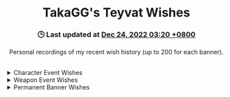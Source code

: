 <h1 align="center">TakaGG's Teyvat Wishes</h1>
<h3 align="center">🕒 Last updated at <u>Dec 24, 2022 03:20 +0800</u></h3>
<p align="center">
  Personal recordings of my recent wish history (up to 200 for each banner).
</p>
<br />
<details>
  <summary>Character Event Wishes</summary>
  <table>
    <tr>
      <td>2022-12-07 11:03:25+00:00</td>
      <td>Magic Guide (3* Weapon)</td>
    </tr>
    <tr>
      <td>2022-12-07 11:03:25+00:00</td>
      <td>Slingshot (3* Weapon)</td>
    </tr>
    <tr>
      <td>2022-12-07 11:03:25+00:00</td>
      <td>Ferrous Shadow (3* Weapon)</td>
    </tr>
    <tr>
      <td>2022-12-07 11:03:25+00:00</td>
      <td>Bloodtainted Greatsword (3* Weapon)</td>
    </tr>
    <tr>
      <td>2022-12-07 11:03:25+00:00</td>
      <td style="color: purple">Favonius Lance (4* Weapon)</td>
    </tr>
    <tr>
      <td>2022-12-07 11:03:25+00:00</td>
      <td style="color: gold">Wanderer (5* Character)</td>
    </tr>
    <tr>
      <td>2022-12-07 11:03:25+00:00</td>
      <td>Black Tassel (3* Weapon)</td>
    </tr>
    <tr>
      <td>2022-12-07 11:03:25+00:00</td>
      <td>Slingshot (3* Weapon)</td>
    </tr>
    <tr>
      <td>2022-12-07 11:03:25+00:00</td>
      <td>Raven Bow (3* Weapon)</td>
    </tr>
    <tr>
      <td>2022-12-07 11:03:25+00:00</td>
      <td>Thrilling Tales of Dragon Slayers (3* Weapon)</td>
    </tr>
    <tr>
      <td>2022-12-07 11:03:18+00:00</td>
      <td style="color: purple">Gorou (4* Character)</td>
    </tr>
    <tr>
      <td>2022-12-07 11:03:18+00:00</td>
      <td>Raven Bow (3* Weapon)</td>
    </tr>
    <tr>
      <td>2022-12-07 11:03:18+00:00</td>
      <td>Ferrous Shadow (3* Weapon)</td>
    </tr>
    <tr>
      <td>2022-12-07 11:03:18+00:00</td>
      <td>Sharpshooter's Oath (3* Weapon)</td>
    </tr>
    <tr>
      <td>2022-12-07 11:03:18+00:00</td>
      <td>Skyrider Sword (3* Weapon)</td>
    </tr>
    <tr>
      <td>2022-12-07 11:03:18+00:00</td>
      <td>Debate Club (3* Weapon)</td>
    </tr>
    <tr>
      <td>2022-12-07 11:03:18+00:00</td>
      <td>Black Tassel (3* Weapon)</td>
    </tr>
    <tr>
      <td>2022-12-07 11:03:18+00:00</td>
      <td>Cool Steel (3* Weapon)</td>
    </tr>
    <tr>
      <td>2022-12-07 11:03:18+00:00</td>
      <td>Harbinger of Dawn (3* Weapon)</td>
    </tr>
    <tr>
      <td>2022-12-07 11:03:18+00:00</td>
      <td>Sharpshooter's Oath (3* Weapon)</td>
    </tr>
    <tr>
      <td>2022-12-07 11:03:09+00:00</td>
      <td style="color: purple">Gorou (4* Character)</td>
    </tr>
    <tr>
      <td>2022-12-07 11:03:09+00:00</td>
      <td>Magic Guide (3* Weapon)</td>
    </tr>
    <tr>
      <td>2022-12-07 11:03:09+00:00</td>
      <td>Bloodtainted Greatsword (3* Weapon)</td>
    </tr>
    <tr>
      <td>2022-12-07 11:03:09+00:00</td>
      <td>Skyrider Sword (3* Weapon)</td>
    </tr>
    <tr>
      <td>2022-12-07 11:03:09+00:00</td>
      <td>Slingshot (3* Weapon)</td>
    </tr>
    <tr>
      <td>2022-12-07 11:03:09+00:00</td>
      <td>Debate Club (3* Weapon)</td>
    </tr>
    <tr>
      <td>2022-12-07 11:03:09+00:00</td>
      <td>Sharpshooter's Oath (3* Weapon)</td>
    </tr>
    <tr>
      <td>2022-12-07 11:03:09+00:00</td>
      <td>Thrilling Tales of Dragon Slayers (3* Weapon)</td>
    </tr>
    <tr>
      <td>2022-12-07 11:03:09+00:00</td>
      <td>Magic Guide (3* Weapon)</td>
    </tr>
    <tr>
      <td>2022-12-07 11:03:09+00:00</td>
      <td style="color: purple">Yanfei (4* Character)</td>
    </tr>
    <tr>
      <td>2022-12-07 11:02:53+00:00</td>
      <td>Black Tassel (3* Weapon)</td>
    </tr>
    <tr>
      <td>2022-12-07 11:02:53+00:00</td>
      <td>Slingshot (3* Weapon)</td>
    </tr>
    <tr>
      <td>2022-12-07 11:02:53+00:00</td>
      <td>Bloodtainted Greatsword (3* Weapon)</td>
    </tr>
    <tr>
      <td>2022-12-07 11:02:53+00:00</td>
      <td>Magic Guide (3* Weapon)</td>
    </tr>
    <tr>
      <td>2022-12-07 11:02:53+00:00</td>
      <td>Bloodtainted Greatsword (3* Weapon)</td>
    </tr>
    <tr>
      <td>2022-12-07 11:02:53+00:00</td>
      <td style="color: purple">Faruzan (4* Character)</td>
    </tr>
    <tr>
      <td>2022-12-07 11:02:53+00:00</td>
      <td>Bloodtainted Greatsword (3* Weapon)</td>
    </tr>
    <tr>
      <td>2022-12-07 11:02:53+00:00</td>
      <td>Raven Bow (3* Weapon)</td>
    </tr>
    <tr>
      <td>2022-12-07 11:02:53+00:00</td>
      <td>Raven Bow (3* Weapon)</td>
    </tr>
    <tr>
      <td>2022-12-07 11:02:53+00:00</td>
      <td>Bloodtainted Greatsword (3* Weapon)</td>
    </tr>
    <tr>
      <td>2022-12-07 11:02:46+00:00</td>
      <td>Raven Bow (3* Weapon)</td>
    </tr>
    <tr>
      <td>2022-12-07 11:02:46+00:00</td>
      <td>Black Tassel (3* Weapon)</td>
    </tr>
    <tr>
      <td>2022-12-07 11:02:46+00:00</td>
      <td>Harbinger of Dawn (3* Weapon)</td>
    </tr>
    <tr>
      <td>2022-12-07 11:02:46+00:00</td>
      <td>Thrilling Tales of Dragon Slayers (3* Weapon)</td>
    </tr>
    <tr>
      <td>2022-12-07 11:02:46+00:00</td>
      <td style="color: purple">Sacrificial Sword (4* Weapon)</td>
    </tr>
    <tr>
      <td>2022-12-07 11:02:46+00:00</td>
      <td>Cool Steel (3* Weapon)</td>
    </tr>
    <tr>
      <td>2022-12-07 11:02:46+00:00</td>
      <td>Emerald Orb (3* Weapon)</td>
    </tr>
    <tr>
      <td>2022-12-07 11:02:46+00:00</td>
      <td>Raven Bow (3* Weapon)</td>
    </tr>
    <tr>
      <td>2022-12-07 11:02:46+00:00</td>
      <td>Thrilling Tales of Dragon Slayers (3* Weapon)</td>
    </tr>
    <tr>
      <td>2022-12-07 11:02:46+00:00</td>
      <td>Slingshot (3* Weapon)</td>
    </tr>
    <tr>
      <td>2022-12-07 11:01:40+00:00</td>
      <td>Raven Bow (3* Weapon)</td>
    </tr>
    <tr>
      <td>2022-12-07 11:01:40+00:00</td>
      <td>Debate Club (3* Weapon)</td>
    </tr>
    <tr>
      <td>2022-12-07 11:01:40+00:00</td>
      <td>Bloodtainted Greatsword (3* Weapon)</td>
    </tr>
    <tr>
      <td>2022-12-07 11:01:40+00:00</td>
      <td style="color: gold">Keqing (5* Character)</td>
    </tr>
    <tr>
      <td>2022-12-07 11:01:40+00:00</td>
      <td style="color: purple">Yanfei (4* Character)</td>
    </tr>
    <tr>
      <td>2022-12-07 11:01:40+00:00</td>
      <td>Raven Bow (3* Weapon)</td>
    </tr>
    <tr>
      <td>2022-12-07 11:01:40+00:00</td>
      <td>Debate Club (3* Weapon)</td>
    </tr>
    <tr>
      <td>2022-12-07 11:01:40+00:00</td>
      <td>Slingshot (3* Weapon)</td>
    </tr>
    <tr>
      <td>2022-12-07 11:01:40+00:00</td>
      <td>Skyrider Sword (3* Weapon)</td>
    </tr>
    <tr>
      <td>2022-12-07 11:01:40+00:00</td>
      <td>Thrilling Tales of Dragon Slayers (3* Weapon)</td>
    </tr>
    <tr>
      <td>2022-12-07 11:01:20+00:00</td>
      <td>Emerald Orb (3* Weapon)</td>
    </tr>
    <tr>
      <td>2022-12-07 11:01:20+00:00</td>
      <td>Thrilling Tales of Dragon Slayers (3* Weapon)</td>
    </tr>
    <tr>
      <td>2022-12-07 11:01:20+00:00</td>
      <td>Raven Bow (3* Weapon)</td>
    </tr>
    <tr>
      <td>2022-12-07 11:01:20+00:00</td>
      <td style="color: purple">Favonius Warbow (4* Weapon)</td>
    </tr>
    <tr>
      <td>2022-12-07 11:01:20+00:00</td>
      <td>Skyrider Sword (3* Weapon)</td>
    </tr>
    <tr>
      <td>2022-12-07 11:01:20+00:00</td>
      <td>Bloodtainted Greatsword (3* Weapon)</td>
    </tr>
    <tr>
      <td>2022-12-07 11:01:20+00:00</td>
      <td>Harbinger of Dawn (3* Weapon)</td>
    </tr>
    <tr>
      <td>2022-12-07 11:01:20+00:00</td>
      <td>Debate Club (3* Weapon)</td>
    </tr>
    <tr>
      <td>2022-12-07 11:01:20+00:00</td>
      <td>Bloodtainted Greatsword (3* Weapon)</td>
    </tr>
    <tr>
      <td>2022-12-07 11:01:20+00:00</td>
      <td>Bloodtainted Greatsword (3* Weapon)</td>
    </tr>
    <tr>
      <td>2022-11-19 21:32:46+00:00</td>
      <td>Debate Club (3* Weapon)</td>
    </tr>
    <tr>
      <td>2022-11-19 21:32:46+00:00</td>
      <td>Debate Club (3* Weapon)</td>
    </tr>
    <tr>
      <td>2022-11-19 21:32:46+00:00</td>
      <td>Skyrider Sword (3* Weapon)</td>
    </tr>
    <tr>
      <td>2022-11-19 21:32:46+00:00</td>
      <td style="color: purple">Thoma (4* Character)</td>
    </tr>
    <tr>
      <td>2022-11-19 21:32:46+00:00</td>
      <td>Sharpshooter's Oath (3* Weapon)</td>
    </tr>
    <tr>
      <td>2022-11-19 21:32:46+00:00</td>
      <td>Harbinger of Dawn (3* Weapon)</td>
    </tr>
    <tr>
      <td>2022-11-19 21:32:46+00:00</td>
      <td style="color: purple">Layla (4* Character)</td>
    </tr>
    <tr>
      <td>2022-11-19 21:32:46+00:00</td>
      <td>Black Tassel (3* Weapon)</td>
    </tr>
    <tr>
      <td>2022-11-19 21:32:46+00:00</td>
      <td>Magic Guide (3* Weapon)</td>
    </tr>
    <tr>
      <td>2022-11-19 21:32:46+00:00</td>
      <td>Cool Steel (3* Weapon)</td>
    </tr>
    <tr>
      <td>2022-11-19 21:20:43+00:00</td>
      <td>Harbinger of Dawn (3* Weapon)</td>
    </tr>
    <tr>
      <td>2022-11-19 21:20:43+00:00</td>
      <td>Ferrous Shadow (3* Weapon)</td>
    </tr>
    <tr>
      <td>2022-11-19 21:20:43+00:00</td>
      <td>Sharpshooter's Oath (3* Weapon)</td>
    </tr>
    <tr>
      <td>2022-11-19 21:20:43+00:00</td>
      <td>Magic Guide (3* Weapon)</td>
    </tr>
    <tr>
      <td>2022-11-19 21:20:43+00:00</td>
      <td>Slingshot (3* Weapon)</td>
    </tr>
    <tr>
      <td>2022-11-19 21:20:43+00:00</td>
      <td>Black Tassel (3* Weapon)</td>
    </tr>
    <tr>
      <td>2022-11-19 21:20:43+00:00</td>
      <td style="color: purple">Thoma (4* Character)</td>
    </tr>
    <tr>
      <td>2022-11-19 21:20:43+00:00</td>
      <td>Raven Bow (3* Weapon)</td>
    </tr>
    <tr>
      <td>2022-11-19 21:20:43+00:00</td>
      <td>Emerald Orb (3* Weapon)</td>
    </tr>
    <tr>
      <td>2022-11-19 21:20:43+00:00</td>
      <td>Sharpshooter's Oath (3* Weapon)</td>
    </tr>
    <tr>
      <td>2022-11-19 21:18:05+00:00</td>
      <td>Thrilling Tales of Dragon Slayers (3* Weapon)</td>
    </tr>
    <tr>
      <td>2022-11-19 21:18:05+00:00</td>
      <td>Cool Steel (3* Weapon)</td>
    </tr>
    <tr>
      <td>2022-11-19 21:18:05+00:00</td>
      <td style="color: purple">Layla (4* Character)</td>
    </tr>
    <tr>
      <td>2022-11-19 21:18:05+00:00</td>
      <td>Slingshot (3* Weapon)</td>
    </tr>
    <tr>
      <td>2022-11-19 21:18:05+00:00</td>
      <td>Ferrous Shadow (3* Weapon)</td>
    </tr>
    <tr>
      <td>2022-11-19 21:18:05+00:00</td>
      <td>Sharpshooter's Oath (3* Weapon)</td>
    </tr>
    <tr>
      <td>2022-11-19 21:18:05+00:00</td>
      <td>Thrilling Tales of Dragon Slayers (3* Weapon)</td>
    </tr>
    <tr>
      <td>2022-11-19 21:18:05+00:00</td>
      <td>Emerald Orb (3* Weapon)</td>
    </tr>
    <tr>
      <td>2022-11-19 21:18:05+00:00</td>
      <td>Bloodtainted Greatsword (3* Weapon)</td>
    </tr>
    <tr>
      <td>2022-11-19 21:18:05+00:00</td>
      <td>Debate Club (3* Weapon)</td>
    </tr>
    <tr>
      <td>2022-11-19 21:17:02+00:00</td>
      <td>Raven Bow (3* Weapon)</td>
    </tr>
    <tr>
      <td>2022-11-19 21:17:02+00:00</td>
      <td>Bloodtainted Greatsword (3* Weapon)</td>
    </tr>
    <tr>
      <td>2022-11-19 21:17:02+00:00</td>
      <td style="color: purple">Eye of Perception (4* Weapon)</td>
    </tr>
    <tr>
      <td>2022-11-19 21:17:02+00:00</td>
      <td>Debate Club (3* Weapon)</td>
    </tr>
    <tr>
      <td>2022-11-19 21:17:02+00:00</td>
      <td style="color: purple">Layla (4* Character)</td>
    </tr>
    <tr>
      <td>2022-11-19 21:17:02+00:00</td>
      <td>Cool Steel (3* Weapon)</td>
    </tr>
    <tr>
      <td>2022-11-19 21:17:02+00:00</td>
      <td>Sharpshooter's Oath (3* Weapon)</td>
    </tr>
    <tr>
      <td>2022-11-19 21:17:02+00:00</td>
      <td>Magic Guide (3* Weapon)</td>
    </tr>
    <tr>
      <td>2022-11-19 21:17:02+00:00</td>
      <td style="color: purple">Layla (4* Character)</td>
    </tr>
    <tr>
      <td>2022-11-19 21:17:02+00:00</td>
      <td>Ferrous Shadow (3* Weapon)</td>
    </tr>
    <tr>
      <td>2022-11-19 20:25:12+00:00</td>
      <td>Bloodtainted Greatsword (3* Weapon)</td>
    </tr>
    <tr>
      <td>2022-11-19 20:25:12+00:00</td>
      <td>Ferrous Shadow (3* Weapon)</td>
    </tr>
    <tr>
      <td>2022-11-19 20:25:12+00:00</td>
      <td>Sharpshooter's Oath (3* Weapon)</td>
    </tr>
    <tr>
      <td>2022-11-19 20:25:12+00:00</td>
      <td>Magic Guide (3* Weapon)</td>
    </tr>
    <tr>
      <td>2022-11-19 20:25:12+00:00</td>
      <td>Raven Bow (3* Weapon)</td>
    </tr>
    <tr>
      <td>2022-11-19 20:25:12+00:00</td>
      <td>Cool Steel (3* Weapon)</td>
    </tr>
    <tr>
      <td>2022-11-19 20:25:12+00:00</td>
      <td>Ferrous Shadow (3* Weapon)</td>
    </tr>
    <tr>
      <td>2022-11-19 20:25:12+00:00</td>
      <td>Bloodtainted Greatsword (3* Weapon)</td>
    </tr>
    <tr>
      <td>2022-11-19 20:25:12+00:00</td>
      <td style="color: purple">Layla (4* Character)</td>
    </tr>
    <tr>
      <td>2022-11-19 20:25:12+00:00</td>
      <td>Thrilling Tales of Dragon Slayers (3* Weapon)</td>
    </tr>
    <tr>
      <td>2022-11-02 23:06:31+00:00</td>
      <td>Magic Guide (3* Weapon)</td>
    </tr>
    <tr>
      <td>2022-11-02 23:06:31+00:00</td>
      <td>Black Tassel (3* Weapon)</td>
    </tr>
    <tr>
      <td>2022-11-02 23:06:31+00:00</td>
      <td style="color: purple">Xiangling (4* Character)</td>
    </tr>
    <tr>
      <td>2022-11-02 23:06:31+00:00</td>
      <td>Debate Club (3* Weapon)</td>
    </tr>
    <tr>
      <td>2022-11-02 23:06:31+00:00</td>
      <td>Skyrider Sword (3* Weapon)</td>
    </tr>
    <tr>
      <td>2022-11-02 23:06:31+00:00</td>
      <td>Harbinger of Dawn (3* Weapon)</td>
    </tr>
    <tr>
      <td>2022-11-02 23:06:31+00:00</td>
      <td>Cool Steel (3* Weapon)</td>
    </tr>
    <tr>
      <td>2022-11-02 23:06:31+00:00</td>
      <td>Emerald Orb (3* Weapon)</td>
    </tr>
    <tr>
      <td>2022-11-02 23:06:31+00:00</td>
      <td>Sharpshooter's Oath (3* Weapon)</td>
    </tr>
    <tr>
      <td>2022-11-02 23:06:31+00:00</td>
      <td>Thrilling Tales of Dragon Slayers (3* Weapon)</td>
    </tr>
    <tr>
      <td>2022-11-02 20:28:07+00:00</td>
      <td>Thrilling Tales of Dragon Slayers (3* Weapon)</td>
    </tr>
    <tr>
      <td>2022-11-02 20:28:07+00:00</td>
      <td style="color: gold">Nahida (5* Character)</td>
    </tr>
    <tr>
      <td>2022-11-02 20:28:07+00:00</td>
      <td style="color: purple">Noelle (4* Character)</td>
    </tr>
    <tr>
      <td>2022-11-02 20:28:07+00:00</td>
      <td>Debate Club (3* Weapon)</td>
    </tr>
    <tr>
      <td>2022-11-02 20:28:07+00:00</td>
      <td style="color: purple">Eye of Perception (4* Weapon)</td>
    </tr>
    <tr>
      <td>2022-11-02 20:28:07+00:00</td>
      <td>Slingshot (3* Weapon)</td>
    </tr>
    <tr>
      <td>2022-11-02 20:28:07+00:00</td>
      <td>Raven Bow (3* Weapon)</td>
    </tr>
    <tr>
      <td>2022-11-02 20:28:07+00:00</td>
      <td>Slingshot (3* Weapon)</td>
    </tr>
    <tr>
      <td>2022-11-02 20:28:07+00:00</td>
      <td>Emerald Orb (3* Weapon)</td>
    </tr>
    <tr>
      <td>2022-11-02 20:28:07+00:00</td>
      <td>Harbinger of Dawn (3* Weapon)</td>
    </tr>
    <tr>
      <td>2022-11-02 20:27:53+00:00</td>
      <td>Ferrous Shadow (3* Weapon)</td>
    </tr>
    <tr>
      <td>2022-11-02 20:27:53+00:00</td>
      <td>Emerald Orb (3* Weapon)</td>
    </tr>
    <tr>
      <td>2022-11-02 20:27:53+00:00</td>
      <td>Harbinger of Dawn (3* Weapon)</td>
    </tr>
    <tr>
      <td>2022-11-02 20:27:53+00:00</td>
      <td style="color: purple">Razor (4* Character)</td>
    </tr>
    <tr>
      <td>2022-11-02 20:27:53+00:00</td>
      <td>Magic Guide (3* Weapon)</td>
    </tr>
    <tr>
      <td>2022-11-02 20:27:53+00:00</td>
      <td>Black Tassel (3* Weapon)</td>
    </tr>
    <tr>
      <td>2022-11-02 20:27:53+00:00</td>
      <td>Black Tassel (3* Weapon)</td>
    </tr>
    <tr>
      <td>2022-11-02 20:27:53+00:00</td>
      <td>Emerald Orb (3* Weapon)</td>
    </tr>
    <tr>
      <td>2022-11-02 20:27:53+00:00</td>
      <td>Magic Guide (3* Weapon)</td>
    </tr>
    <tr>
      <td>2022-11-02 20:27:53+00:00</td>
      <td>Slingshot (3* Weapon)</td>
    </tr>
    <tr>
      <td>2022-11-02 20:27:40+00:00</td>
      <td>Bloodtainted Greatsword (3* Weapon)</td>
    </tr>
    <tr>
      <td>2022-11-02 20:27:40+00:00</td>
      <td>Black Tassel (3* Weapon)</td>
    </tr>
    <tr>
      <td>2022-11-02 20:27:40+00:00</td>
      <td style="color: purple">Bennett (4* Character)</td>
    </tr>
    <tr>
      <td>2022-11-02 20:27:40+00:00</td>
      <td>Slingshot (3* Weapon)</td>
    </tr>
    <tr>
      <td>2022-11-02 20:27:40+00:00</td>
      <td>Debate Club (3* Weapon)</td>
    </tr>
    <tr>
      <td>2022-11-02 20:27:40+00:00</td>
      <td>Thrilling Tales of Dragon Slayers (3* Weapon)</td>
    </tr>
    <tr>
      <td>2022-11-02 20:27:40+00:00</td>
      <td>Debate Club (3* Weapon)</td>
    </tr>
    <tr>
      <td>2022-11-02 20:27:40+00:00</td>
      <td>Harbinger of Dawn (3* Weapon)</td>
    </tr>
    <tr>
      <td>2022-11-02 20:27:40+00:00</td>
      <td>Cool Steel (3* Weapon)</td>
    </tr>
    <tr>
      <td>2022-11-02 20:27:40+00:00</td>
      <td>Skyrider Sword (3* Weapon)</td>
    </tr>
    <tr>
      <td>2022-11-02 20:27:16+00:00</td>
      <td>Raven Bow (3* Weapon)</td>
    </tr>
    <tr>
      <td>2022-11-02 20:27:16+00:00</td>
      <td style="color: purple">The Stringless (4* Weapon)</td>
    </tr>
    <tr>
      <td>2022-11-02 20:27:16+00:00</td>
      <td style="color: purple">Bennett (4* Character)</td>
    </tr>
    <tr>
      <td>2022-11-02 20:27:16+00:00</td>
      <td>Emerald Orb (3* Weapon)</td>
    </tr>
    <tr>
      <td>2022-11-02 20:27:16+00:00</td>
      <td>Harbinger of Dawn (3* Weapon)</td>
    </tr>
    <tr>
      <td>2022-11-02 20:27:16+00:00</td>
      <td>Skyrider Sword (3* Weapon)</td>
    </tr>
    <tr>
      <td>2022-11-02 20:27:16+00:00</td>
      <td>Debate Club (3* Weapon)</td>
    </tr>
    <tr>
      <td>2022-11-02 20:27:16+00:00</td>
      <td>Slingshot (3* Weapon)</td>
    </tr>
    <tr>
      <td>2022-11-02 20:27:16+00:00</td>
      <td style="color: purple">Razor (4* Character)</td>
    </tr>
    <tr>
      <td>2022-11-02 20:27:16+00:00</td>
      <td>Cool Steel (3* Weapon)</td>
    </tr>
    <tr>
      <td>2022-11-02 20:26:37+00:00</td>
      <td>Slingshot (3* Weapon)</td>
    </tr>
    <tr>
      <td>2022-11-02 20:26:37+00:00</td>
      <td>Thrilling Tales of Dragon Slayers (3* Weapon)</td>
    </tr>
    <tr>
      <td>2022-11-02 20:26:37+00:00</td>
      <td>Harbinger of Dawn (3* Weapon)</td>
    </tr>
    <tr>
      <td>2022-11-02 20:26:37+00:00</td>
      <td>Harbinger of Dawn (3* Weapon)</td>
    </tr>
    <tr>
      <td>2022-11-02 20:26:37+00:00</td>
      <td>Sharpshooter's Oath (3* Weapon)</td>
    </tr>
    <tr>
      <td>2022-11-02 20:26:37+00:00</td>
      <td>Ferrous Shadow (3* Weapon)</td>
    </tr>
    <tr>
      <td>2022-11-02 20:26:37+00:00</td>
      <td>Magic Guide (3* Weapon)</td>
    </tr>
    <tr>
      <td>2022-11-02 20:26:37+00:00</td>
      <td style="color: purple">Bennett (4* Character)</td>
    </tr>
    <tr>
      <td>2022-11-02 20:26:37+00:00</td>
      <td>Bloodtainted Greatsword (3* Weapon)</td>
    </tr>
    <tr>
      <td>2022-11-02 20:26:37+00:00</td>
      <td>Sharpshooter's Oath (3* Weapon)</td>
    </tr>
    <tr>
      <td>2022-11-02 20:26:29+00:00</td>
      <td>Harbinger of Dawn (3* Weapon)</td>
    </tr>
    <tr>
      <td>2022-11-02 20:26:29+00:00</td>
      <td style="color: purple">Razor (4* Character)</td>
    </tr>
    <tr>
      <td>2022-11-02 20:26:29+00:00</td>
      <td>Black Tassel (3* Weapon)</td>
    </tr>
    <tr>
      <td>2022-11-02 20:26:29+00:00</td>
      <td style="color: purple">Dragon's Bane (4* Weapon)</td>
    </tr>
    <tr>
      <td>2022-11-02 20:26:29+00:00</td>
      <td>Sharpshooter's Oath (3* Weapon)</td>
    </tr>
    <tr>
      <td>2022-11-02 20:26:29+00:00</td>
      <td>Skyrider Sword (3* Weapon)</td>
    </tr>
    <tr>
      <td>2022-11-02 20:26:29+00:00</td>
      <td>Cool Steel (3* Weapon)</td>
    </tr>
    <tr>
      <td>2022-11-02 20:26:29+00:00</td>
      <td>Emerald Orb (3* Weapon)</td>
    </tr>
    <tr>
      <td>2022-11-02 20:26:29+00:00</td>
      <td>Bloodtainted Greatsword (3* Weapon)</td>
    </tr>
    <tr>
      <td>2022-11-02 20:26:29+00:00</td>
      <td>Black Tassel (3* Weapon)</td>
    </tr>
    <tr>
      <td>2022-11-02 20:25:49+00:00</td>
      <td>Cool Steel (3* Weapon)</td>
    </tr>
    <tr>
      <td>2022-11-02 20:25:49+00:00</td>
      <td>Harbinger of Dawn (3* Weapon)</td>
    </tr>
    <tr>
      <td>2022-11-02 20:25:49+00:00</td>
      <td style="color: purple">Bennett (4* Character)</td>
    </tr>
    <tr>
      <td>2022-11-02 20:25:49+00:00</td>
      <td>Ferrous Shadow (3* Weapon)</td>
    </tr>
    <tr>
      <td>2022-11-02 20:25:49+00:00</td>
      <td>Bloodtainted Greatsword (3* Weapon)</td>
    </tr>
    <tr>
      <td>2022-11-02 20:25:49+00:00</td>
      <td>Harbinger of Dawn (3* Weapon)</td>
    </tr>
    <tr>
      <td>2022-11-02 20:25:49+00:00</td>
      <td>Black Tassel (3* Weapon)</td>
    </tr>
    <tr>
      <td>2022-11-02 20:25:49+00:00</td>
      <td style="color: purple">Rainslasher (4* Weapon)</td>
    </tr>
    <tr>
      <td>2022-11-02 20:25:49+00:00</td>
      <td style="color: purple">Bennett (4* Character)</td>
    </tr>
    <tr>
      <td>2022-11-02 20:25:49+00:00</td>
      <td>Magic Guide (3* Weapon)</td>
    </tr>
  </table>
</details>
<details>
  <summary>Weapon Event Wishes</summary>
  <table>
    <tr>
      <td>2022-11-19 21:50:39+00:00</td>
      <td>Sharpshooter's Oath (3* Weapon)</td>
    </tr>
    <tr>
      <td>2022-11-19 21:50:39+00:00</td>
      <td>The Bell (4* Weapon)</td>
    </tr>
    <tr>
      <td>2022-11-19 21:50:39+00:00</td>
      <td>Emerald Orb (3* Weapon)</td>
    </tr>
    <tr>
      <td>2022-11-19 21:50:39+00:00</td>
      <td>Kagura's Verity (5* Weapon)</td>
    </tr>
    <tr>
      <td>2022-11-19 21:50:39+00:00</td>
      <td>Slingshot (3* Weapon)</td>
    </tr>
    <tr>
      <td>2022-11-19 21:50:39+00:00</td>
      <td>Ferrous Shadow (3* Weapon)</td>
    </tr>
    <tr>
      <td>2022-11-19 21:50:39+00:00</td>
      <td>Emerald Orb (3* Weapon)</td>
    </tr>
    <tr>
      <td>2022-11-19 21:50:39+00:00</td>
      <td>Debate Club (3* Weapon)</td>
    </tr>
    <tr>
      <td>2022-11-19 21:50:39+00:00</td>
      <td>Black Tassel (3* Weapon)</td>
    </tr>
    <tr>
      <td>2022-11-19 21:50:39+00:00</td>
      <td>Sharpshooter's Oath (3* Weapon)</td>
    </tr>
    <tr>
      <td>2022-11-19 21:49:05+00:00</td>
      <td>The Bell (4* Weapon)</td>
    </tr>
    <tr>
      <td>2022-11-19 21:49:05+00:00</td>
      <td>Skyrider Sword (3* Weapon)</td>
    </tr>
    <tr>
      <td>2022-11-19 21:49:05+00:00</td>
      <td>Black Tassel (3* Weapon)</td>
    </tr>
    <tr>
      <td>2022-11-19 21:49:05+00:00</td>
      <td>Thrilling Tales of Dragon Slayers (3* Weapon)</td>
    </tr>
    <tr>
      <td>2022-11-19 21:49:05+00:00</td>
      <td>Bloodtainted Greatsword (3* Weapon)</td>
    </tr>
    <tr>
      <td>2022-11-19 21:49:05+00:00</td>
      <td>Cool Steel (3* Weapon)</td>
    </tr>
    <tr>
      <td>2022-11-19 21:49:05+00:00</td>
      <td>Black Tassel (3* Weapon)</td>
    </tr>
    <tr>
      <td>2022-11-19 21:49:05+00:00</td>
      <td>Magic Guide (3* Weapon)</td>
    </tr>
    <tr>
      <td>2022-11-19 21:49:05+00:00</td>
      <td>Debate Club (3* Weapon)</td>
    </tr>
    <tr>
      <td>2022-11-19 21:49:05+00:00</td>
      <td>Kujou Sara (4* Character)</td>
    </tr>
    <tr>
      <td>2022-11-19 21:47:15+00:00</td>
      <td>Harbinger of Dawn (3* Weapon)</td>
    </tr>
    <tr>
      <td>2022-11-19 21:47:15+00:00</td>
      <td>Bloodtainted Greatsword (3* Weapon)</td>
    </tr>
    <tr>
      <td>2022-11-19 21:47:15+00:00</td>
      <td>Favonius Sword (4* Weapon)</td>
    </tr>
    <tr>
      <td>2022-11-19 21:47:15+00:00</td>
      <td>Wolf's Gravestone (5* Weapon)</td>
    </tr>
    <tr>
      <td>2022-11-19 21:47:15+00:00</td>
      <td>Thrilling Tales of Dragon Slayers (3* Weapon)</td>
    </tr>
    <tr>
      <td>2022-11-19 21:47:15+00:00</td>
      <td>Ferrous Shadow (3* Weapon)</td>
    </tr>
    <tr>
      <td>2022-11-19 21:47:15+00:00</td>
      <td>Slingshot (3* Weapon)</td>
    </tr>
    <tr>
      <td>2022-11-19 21:47:15+00:00</td>
      <td>Raven Bow (3* Weapon)</td>
    </tr>
    <tr>
      <td>2022-11-19 21:47:15+00:00</td>
      <td>Harbinger of Dawn (3* Weapon)</td>
    </tr>
    <tr>
      <td>2022-11-19 21:47:15+00:00</td>
      <td>Ferrous Shadow (3* Weapon)</td>
    </tr>
    <tr>
      <td>2022-11-02 20:41:27+00:00</td>
      <td>The Flute (4* Weapon)</td>
    </tr>
    <tr>
      <td>2022-11-02 20:41:27+00:00</td>
      <td>Black Tassel (3* Weapon)</td>
    </tr>
    <tr>
      <td>2022-11-02 20:41:27+00:00</td>
      <td>Harbinger of Dawn (3* Weapon)</td>
    </tr>
    <tr>
      <td>2022-11-02 20:41:27+00:00</td>
      <td>Raven Bow (3* Weapon)</td>
    </tr>
    <tr>
      <td>2022-11-02 20:41:27+00:00</td>
      <td>Thrilling Tales of Dragon Slayers (3* Weapon)</td>
    </tr>
    <tr>
      <td>2022-11-02 20:41:27+00:00</td>
      <td>Cool Steel (3* Weapon)</td>
    </tr>
    <tr>
      <td>2022-11-02 20:41:27+00:00</td>
      <td>A Thousand Floating Dreams (5* Weapon)</td>
    </tr>
    <tr>
      <td>2022-11-02 20:41:27+00:00</td>
      <td>Cool Steel (3* Weapon)</td>
    </tr>
    <tr>
      <td>2022-11-02 20:41:27+00:00</td>
      <td>Favonius Lance (4* Weapon)</td>
    </tr>
    <tr>
      <td>2022-11-02 20:41:27+00:00</td>
      <td>The Flute (4* Weapon)</td>
    </tr>
    <tr>
      <td>2022-11-02 20:41:18+00:00</td>
      <td>Ferrous Shadow (3* Weapon)</td>
    </tr>
    <tr>
      <td>2022-11-02 20:41:18+00:00</td>
      <td>Slingshot (3* Weapon)</td>
    </tr>
    <tr>
      <td>2022-11-02 20:41:18+00:00</td>
      <td>Magic Guide (3* Weapon)</td>
    </tr>
    <tr>
      <td>2022-11-02 20:41:18+00:00</td>
      <td>Bloodtainted Greatsword (3* Weapon)</td>
    </tr>
    <tr>
      <td>2022-11-02 20:41:18+00:00</td>
      <td>Raven Bow (3* Weapon)</td>
    </tr>
    <tr>
      <td>2022-11-02 20:41:18+00:00</td>
      <td>Harbinger of Dawn (3* Weapon)</td>
    </tr>
    <tr>
      <td>2022-11-02 20:41:18+00:00</td>
      <td>Thrilling Tales of Dragon Slayers (3* Weapon)</td>
    </tr>
    <tr>
      <td>2022-11-02 20:41:18+00:00</td>
      <td>The Widsith (4* Weapon)</td>
    </tr>
    <tr>
      <td>2022-11-02 20:41:18+00:00</td>
      <td>Skyrider Sword (3* Weapon)</td>
    </tr>
    <tr>
      <td>2022-11-02 20:41:18+00:00</td>
      <td>Skyrider Sword (3* Weapon)</td>
    </tr>
    <tr>
      <td>2022-11-02 20:41:10+00:00</td>
      <td>Bloodtainted Greatsword (3* Weapon)</td>
    </tr>
    <tr>
      <td>2022-11-02 20:41:10+00:00</td>
      <td>Slingshot (3* Weapon)</td>
    </tr>
    <tr>
      <td>2022-11-02 20:41:10+00:00</td>
      <td>Cool Steel (3* Weapon)</td>
    </tr>
    <tr>
      <td>2022-11-02 20:41:10+00:00</td>
      <td>Raven Bow (3* Weapon)</td>
    </tr>
    <tr>
      <td>2022-11-02 20:41:10+00:00</td>
      <td>Sharpshooter's Oath (3* Weapon)</td>
    </tr>
    <tr>
      <td>2022-11-02 20:41:10+00:00</td>
      <td>Favonius Lance (4* Weapon)</td>
    </tr>
    <tr>
      <td>2022-11-02 20:41:10+00:00</td>
      <td>Cool Steel (3* Weapon)</td>
    </tr>
    <tr>
      <td>2022-11-02 20:41:10+00:00</td>
      <td>Harbinger of Dawn (3* Weapon)</td>
    </tr>
    <tr>
      <td>2022-11-02 20:41:10+00:00</td>
      <td>Harbinger of Dawn (3* Weapon)</td>
    </tr>
    <tr>
      <td>2022-11-02 20:41:10+00:00</td>
      <td>Slingshot (3* Weapon)</td>
    </tr>
    <tr>
      <td>2022-11-02 20:41:03+00:00</td>
      <td>Bloodtainted Greatsword (3* Weapon)</td>
    </tr>
    <tr>
      <td>2022-11-02 20:41:03+00:00</td>
      <td>Raven Bow (3* Weapon)</td>
    </tr>
    <tr>
      <td>2022-11-02 20:41:03+00:00</td>
      <td>Thrilling Tales of Dragon Slayers (3* Weapon)</td>
    </tr>
    <tr>
      <td>2022-11-02 20:41:03+00:00</td>
      <td>Raven Bow (3* Weapon)</td>
    </tr>
    <tr>
      <td>2022-11-02 20:41:03+00:00</td>
      <td>Ningguang (4* Character)</td>
    </tr>
    <tr>
      <td>2022-11-02 20:41:03+00:00</td>
      <td>Debate Club (3* Weapon)</td>
    </tr>
    <tr>
      <td>2022-11-02 20:41:03+00:00</td>
      <td>Ferrous Shadow (3* Weapon)</td>
    </tr>
    <tr>
      <td>2022-11-02 20:41:03+00:00</td>
      <td>Thrilling Tales of Dragon Slayers (3* Weapon)</td>
    </tr>
    <tr>
      <td>2022-11-02 20:41:03+00:00</td>
      <td>Emerald Orb (3* Weapon)</td>
    </tr>
    <tr>
      <td>2022-11-02 20:41:03+00:00</td>
      <td>Raven Bow (3* Weapon)</td>
    </tr>
    <tr>
      <td>2022-11-02 20:40:56+00:00</td>
      <td>Harbinger of Dawn (3* Weapon)</td>
    </tr>
    <tr>
      <td>2022-11-02 20:40:56+00:00</td>
      <td>Thrilling Tales of Dragon Slayers (3* Weapon)</td>
    </tr>
    <tr>
      <td>2022-11-02 20:40:56+00:00</td>
      <td>Sharpshooter's Oath (3* Weapon)</td>
    </tr>
    <tr>
      <td>2022-11-02 20:40:56+00:00</td>
      <td>Rust (4* Weapon)</td>
    </tr>
    <tr>
      <td>2022-11-02 20:40:56+00:00</td>
      <td>Magic Guide (3* Weapon)</td>
    </tr>
    <tr>
      <td>2022-11-02 20:40:56+00:00</td>
      <td>Bloodtainted Greatsword (3* Weapon)</td>
    </tr>
    <tr>
      <td>2022-11-02 20:40:56+00:00</td>
      <td>Raven Bow (3* Weapon)</td>
    </tr>
    <tr>
      <td>2022-11-02 20:40:56+00:00</td>
      <td>Magic Guide (3* Weapon)</td>
    </tr>
    <tr>
      <td>2022-11-02 20:40:56+00:00</td>
      <td>Black Tassel (3* Weapon)</td>
    </tr>
    <tr>
      <td>2022-11-02 20:40:56+00:00</td>
      <td>Thrilling Tales of Dragon Slayers (3* Weapon)</td>
    </tr>
    <tr>
      <td>2022-11-02 20:40:49+00:00</td>
      <td>Xinyan (4* Character)</td>
    </tr>
    <tr>
      <td>2022-11-02 20:40:49+00:00</td>
      <td>Sharpshooter's Oath (3* Weapon)</td>
    </tr>
    <tr>
      <td>2022-11-02 20:40:49+00:00</td>
      <td>Emerald Orb (3* Weapon)</td>
    </tr>
    <tr>
      <td>2022-11-02 20:40:49+00:00</td>
      <td>Cool Steel (3* Weapon)</td>
    </tr>
    <tr>
      <td>2022-11-02 20:40:49+00:00</td>
      <td>Cool Steel (3* Weapon)</td>
    </tr>
    <tr>
      <td>2022-11-02 20:40:49+00:00</td>
      <td>Harbinger of Dawn (3* Weapon)</td>
    </tr>
    <tr>
      <td>2022-11-02 20:40:49+00:00</td>
      <td>Bloodtainted Greatsword (3* Weapon)</td>
    </tr>
    <tr>
      <td>2022-11-02 20:40:49+00:00</td>
      <td>Black Tassel (3* Weapon)</td>
    </tr>
    <tr>
      <td>2022-11-02 20:40:49+00:00</td>
      <td>Sacrificial Greatsword (4* Weapon)</td>
    </tr>
    <tr>
      <td>2022-11-02 20:40:49+00:00</td>
      <td>Thrilling Tales of Dragon Slayers (3* Weapon)</td>
    </tr>
    <tr>
      <td>2022-11-02 20:40:42+00:00</td>
      <td>Cool Steel (3* Weapon)</td>
    </tr>
    <tr>
      <td>2022-11-02 20:40:42+00:00</td>
      <td>Ferrous Shadow (3* Weapon)</td>
    </tr>
    <tr>
      <td>2022-11-02 20:40:42+00:00</td>
      <td>Magic Guide (3* Weapon)</td>
    </tr>
    <tr>
      <td>2022-11-02 20:40:42+00:00</td>
      <td>Skyrider Sword (3* Weapon)</td>
    </tr>
    <tr>
      <td>2022-11-02 20:40:42+00:00</td>
      <td>Raven Bow (3* Weapon)</td>
    </tr>
    <tr>
      <td>2022-11-02 20:40:42+00:00</td>
      <td>Black Tassel (3* Weapon)</td>
    </tr>
    <tr>
      <td>2022-11-02 20:40:42+00:00</td>
      <td>Magic Guide (3* Weapon)</td>
    </tr>
    <tr>
      <td>2022-11-02 20:40:42+00:00</td>
      <td>The Flute (4* Weapon)</td>
    </tr>
    <tr>
      <td>2022-11-02 20:40:42+00:00</td>
      <td>Raven Bow (3* Weapon)</td>
    </tr>
    <tr>
      <td>2022-11-02 20:40:42+00:00</td>
      <td>Skyrider Sword (3* Weapon)</td>
    </tr>
    <tr>
      <td>2022-11-02 20:39:59+00:00</td>
      <td>Magic Guide (3* Weapon)</td>
    </tr>
    <tr>
      <td>2022-11-02 20:39:59+00:00</td>
      <td>Sharpshooter's Oath (3* Weapon)</td>
    </tr>
    <tr>
      <td>2022-11-02 20:39:59+00:00</td>
      <td>Thundering Pulse (5* Weapon)</td>
    </tr>
    <tr>
      <td>2022-11-02 20:39:59+00:00</td>
      <td>Debate Club (3* Weapon)</td>
    </tr>
    <tr>
      <td>2022-11-02 20:39:59+00:00</td>
      <td>Cool Steel (3* Weapon)</td>
    </tr>
    <tr>
      <td>2022-11-02 20:39:59+00:00</td>
      <td>The Widsith (4* Weapon)</td>
    </tr>
    <tr>
      <td>2022-11-02 20:39:59+00:00</td>
      <td>Debate Club (3* Weapon)</td>
    </tr>
    <tr>
      <td>2022-11-02 20:39:59+00:00</td>
      <td>Magic Guide (3* Weapon)</td>
    </tr>
    <tr>
      <td>2022-11-02 20:39:59+00:00</td>
      <td>Harbinger of Dawn (3* Weapon)</td>
    </tr>
    <tr>
      <td>2022-11-02 20:39:59+00:00</td>
      <td>Ferrous Shadow (3* Weapon)</td>
    </tr>
    <tr>
      <td>2022-11-02 20:39:28+00:00</td>
      <td>Bloodtainted Greatsword (3* Weapon)</td>
    </tr>
    <tr>
      <td>2022-11-02 20:39:28+00:00</td>
      <td>Emerald Orb (3* Weapon)</td>
    </tr>
    <tr>
      <td>2022-11-02 20:39:28+00:00</td>
      <td>Raven Bow (3* Weapon)</td>
    </tr>
    <tr>
      <td>2022-11-02 20:39:28+00:00</td>
      <td>Black Tassel (3* Weapon)</td>
    </tr>
    <tr>
      <td>2022-11-02 20:39:28+00:00</td>
      <td>Sacrificial Fragments (4* Weapon)</td>
    </tr>
    <tr>
      <td>2022-11-02 20:39:28+00:00</td>
      <td>The Flute (4* Weapon)</td>
    </tr>
    <tr>
      <td>2022-11-02 20:39:28+00:00</td>
      <td>Dori (4* Character)</td>
    </tr>
    <tr>
      <td>2022-11-02 20:39:28+00:00</td>
      <td>Harbinger of Dawn (3* Weapon)</td>
    </tr>
    <tr>
      <td>2022-11-02 20:39:28+00:00</td>
      <td>Bloodtainted Greatsword (3* Weapon)</td>
    </tr>
    <tr>
      <td>2022-11-02 20:39:28+00:00</td>
      <td>Bloodtainted Greatsword (3* Weapon)</td>
    </tr>
    <tr>
      <td>2022-11-02 20:39:19+00:00</td>
      <td>Bloodtainted Greatsword (3* Weapon)</td>
    </tr>
    <tr>
      <td>2022-11-02 20:39:19+00:00</td>
      <td>The Widsith (4* Weapon)</td>
    </tr>
    <tr>
      <td>2022-11-02 20:39:19+00:00</td>
      <td>Debate Club (3* Weapon)</td>
    </tr>
    <tr>
      <td>2022-11-02 20:39:19+00:00</td>
      <td>Thrilling Tales of Dragon Slayers (3* Weapon)</td>
    </tr>
    <tr>
      <td>2022-11-02 20:39:19+00:00</td>
      <td>Cool Steel (3* Weapon)</td>
    </tr>
    <tr>
      <td>2022-11-02 20:39:19+00:00</td>
      <td>Emerald Orb (3* Weapon)</td>
    </tr>
    <tr>
      <td>2022-11-02 20:39:19+00:00</td>
      <td>Debate Club (3* Weapon)</td>
    </tr>
    <tr>
      <td>2022-11-02 20:39:19+00:00</td>
      <td>Bloodtainted Greatsword (3* Weapon)</td>
    </tr>
    <tr>
      <td>2022-11-02 20:39:19+00:00</td>
      <td>Thrilling Tales of Dragon Slayers (3* Weapon)</td>
    </tr>
    <tr>
      <td>2022-11-02 20:39:19+00:00</td>
      <td>Sharpshooter's Oath (3* Weapon)</td>
    </tr>
    <tr>
      <td>2022-11-02 20:39:16+00:00</td>
      <td>The Flute (4* Weapon)</td>
    </tr>
    <tr>
      <td>2022-11-02 20:39:16+00:00</td>
      <td>Skyrider Sword (3* Weapon)</td>
    </tr>
    <tr>
      <td>2022-11-02 20:39:16+00:00</td>
      <td>Ferrous Shadow (3* Weapon)</td>
    </tr>
    <tr>
      <td>2022-11-02 20:39:16+00:00</td>
      <td>Thrilling Tales of Dragon Slayers (3* Weapon)</td>
    </tr>
    <tr>
      <td>2022-11-02 20:39:16+00:00</td>
      <td>Black Tassel (3* Weapon)</td>
    </tr>
    <tr>
      <td>2022-11-02 20:39:16+00:00</td>
      <td>Favonius Lance (4* Weapon)</td>
    </tr>
    <tr>
      <td>2022-11-02 20:39:16+00:00</td>
      <td>Thrilling Tales of Dragon Slayers (3* Weapon)</td>
    </tr>
    <tr>
      <td>2022-11-02 20:39:16+00:00</td>
      <td>Emerald Orb (3* Weapon)</td>
    </tr>
    <tr>
      <td>2022-11-02 20:39:16+00:00</td>
      <td>Raven Bow (3* Weapon)</td>
    </tr>
    <tr>
      <td>2022-11-02 20:39:16+00:00</td>
      <td>The Flute (4* Weapon)</td>
    </tr>
    <tr>
      <td>2022-11-02 20:39:09+00:00</td>
      <td>Thrilling Tales of Dragon Slayers (3* Weapon)</td>
    </tr>
    <tr>
      <td>2022-11-02 20:39:09+00:00</td>
      <td>Skyrider Sword (3* Weapon)</td>
    </tr>
    <tr>
      <td>2022-11-02 20:39:09+00:00</td>
      <td>Emerald Orb (3* Weapon)</td>
    </tr>
    <tr>
      <td>2022-11-02 20:39:09+00:00</td>
      <td>Skyrider Sword (3* Weapon)</td>
    </tr>
    <tr>
      <td>2022-11-02 20:39:09+00:00</td>
      <td>Ferrous Shadow (3* Weapon)</td>
    </tr>
    <tr>
      <td>2022-11-02 20:39:09+00:00</td>
      <td>Favonius Lance (4* Weapon)</td>
    </tr>
    <tr>
      <td>2022-11-02 20:39:09+00:00</td>
      <td>Debate Club (3* Weapon)</td>
    </tr>
    <tr>
      <td>2022-11-02 20:39:09+00:00</td>
      <td>Black Tassel (3* Weapon)</td>
    </tr>
    <tr>
      <td>2022-11-02 20:39:09+00:00</td>
      <td>Sacrificial Greatsword (4* Weapon)</td>
    </tr>
    <tr>
      <td>2022-11-02 20:39:09+00:00</td>
      <td>Emerald Orb (3* Weapon)</td>
    </tr>
    <tr>
      <td>2022-11-02 20:36:30+00:00</td>
      <td>Ferrous Shadow (3* Weapon)</td>
    </tr>
    <tr>
      <td>2022-11-02 20:36:30+00:00</td>
      <td>Debate Club (3* Weapon)</td>
    </tr>
    <tr>
      <td>2022-11-02 20:36:30+00:00</td>
      <td>Skyrider Sword (3* Weapon)</td>
    </tr>
    <tr>
      <td>2022-11-02 20:36:30+00:00</td>
      <td>Skyrider Sword (3* Weapon)</td>
    </tr>
    <tr>
      <td>2022-11-02 20:36:30+00:00</td>
      <td>Cool Steel (3* Weapon)</td>
    </tr>
    <tr>
      <td>2022-11-02 20:36:30+00:00</td>
      <td>The Flute (4* Weapon)</td>
    </tr>
    <tr>
      <td>2022-11-02 20:36:30+00:00</td>
      <td>Ferrous Shadow (3* Weapon)</td>
    </tr>
    <tr>
      <td>2022-11-02 20:36:30+00:00</td>
      <td>Bloodtainted Greatsword (3* Weapon)</td>
    </tr>
    <tr>
      <td>2022-11-02 20:36:30+00:00</td>
      <td>Thrilling Tales of Dragon Slayers (3* Weapon)</td>
    </tr>
    <tr>
      <td>2022-11-02 20:36:30+00:00</td>
      <td>Bloodtainted Greatsword (3* Weapon)</td>
    </tr>
    <tr>
      <td>2022-10-14 18:31:04+00:00</td>
      <td>Bloodtainted Greatsword (3* Weapon)</td>
    </tr>
    <tr>
      <td>2022-10-14 18:31:04+00:00</td>
      <td>Xiphos' Moonlight (4* Weapon)</td>
    </tr>
    <tr>
      <td>2022-10-14 18:31:04+00:00</td>
      <td>Slingshot (3* Weapon)</td>
    </tr>
    <tr>
      <td>2022-10-14 18:31:04+00:00</td>
      <td>Slingshot (3* Weapon)</td>
    </tr>
    <tr>
      <td>2022-10-14 18:31:04+00:00</td>
      <td>Harbinger of Dawn (3* Weapon)</td>
    </tr>
    <tr>
      <td>2022-10-14 18:31:04+00:00</td>
      <td>Harbinger of Dawn (3* Weapon)</td>
    </tr>
    <tr>
      <td>2022-10-14 18:31:04+00:00</td>
      <td>Key of Khaj-Nisut (5* Weapon)</td>
    </tr>
    <tr>
      <td>2022-10-14 18:31:04+00:00</td>
      <td>Thrilling Tales of Dragon Slayers (3* Weapon)</td>
    </tr>
    <tr>
      <td>2022-10-14 18:31:04+00:00</td>
      <td>Ferrous Shadow (3* Weapon)</td>
    </tr>
    <tr>
      <td>2022-10-14 18:31:04+00:00</td>
      <td>Rainslasher (4* Weapon)</td>
    </tr>
    <tr>
      <td>2022-10-14 18:30:08+00:00</td>
      <td>Sharpshooter's Oath (3* Weapon)</td>
    </tr>
    <tr>
      <td>2022-10-14 18:30:08+00:00</td>
      <td>Rainslasher (4* Weapon)</td>
    </tr>
    <tr>
      <td>2022-10-14 18:30:08+00:00</td>
      <td>Bloodtainted Greatsword (3* Weapon)</td>
    </tr>
    <tr>
      <td>2022-10-14 18:30:08+00:00</td>
      <td>Sharpshooter's Oath (3* Weapon)</td>
    </tr>
    <tr>
      <td>2022-10-14 18:30:08+00:00</td>
      <td>Harbinger of Dawn (3* Weapon)</td>
    </tr>
    <tr>
      <td>2022-10-14 18:30:08+00:00</td>
      <td>Debate Club (3* Weapon)</td>
    </tr>
    <tr>
      <td>2022-10-14 18:30:08+00:00</td>
      <td>Slingshot (3* Weapon)</td>
    </tr>
    <tr>
      <td>2022-10-14 18:30:08+00:00</td>
      <td>Black Tassel (3* Weapon)</td>
    </tr>
    <tr>
      <td>2022-10-14 18:30:08+00:00</td>
      <td>Primordial Jade Cutter (5* Weapon)</td>
    </tr>
    <tr>
      <td>2022-10-14 18:30:08+00:00</td>
      <td>Black Tassel (3* Weapon)</td>
    </tr>
    <tr>
      <td>2022-10-14 18:30:01+00:00</td>
      <td>Xinyan (4* Character)</td>
    </tr>
    <tr>
      <td>2022-10-14 18:30:01+00:00</td>
      <td>Sharpshooter's Oath (3* Weapon)</td>
    </tr>
    <tr>
      <td>2022-10-14 18:30:01+00:00</td>
      <td>Emerald Orb (3* Weapon)</td>
    </tr>
    <tr>
      <td>2022-10-14 18:30:01+00:00</td>
      <td>Skyrider Sword (3* Weapon)</td>
    </tr>
    <tr>
      <td>2022-10-14 18:30:01+00:00</td>
      <td>Magic Guide (3* Weapon)</td>
    </tr>
    <tr>
      <td>2022-10-14 18:30:01+00:00</td>
      <td>Dragon's Bane (4* Weapon)</td>
    </tr>
    <tr>
      <td>2022-10-14 18:30:01+00:00</td>
      <td>Raven Bow (3* Weapon)</td>
    </tr>
    <tr>
      <td>2022-10-14 18:30:01+00:00</td>
      <td>Debate Club (3* Weapon)</td>
    </tr>
    <tr>
      <td>2022-10-14 18:30:01+00:00</td>
      <td>Thrilling Tales of Dragon Slayers (3* Weapon)</td>
    </tr>
    <tr>
      <td>2022-10-14 18:30:01+00:00</td>
      <td>Bloodtainted Greatsword (3* Weapon)</td>
    </tr>
    <tr>
      <td>2022-10-14 18:28:43+00:00</td>
      <td>Ferrous Shadow (3* Weapon)</td>
    </tr>
    <tr>
      <td>2022-10-14 18:28:43+00:00</td>
      <td>Emerald Orb (3* Weapon)</td>
    </tr>
    <tr>
      <td>2022-10-14 18:28:43+00:00</td>
      <td>Primordial Jade Cutter (5* Weapon)</td>
    </tr>
    <tr>
      <td>2022-10-14 18:28:43+00:00</td>
      <td>Sacrificial Bow (4* Weapon)</td>
    </tr>
    <tr>
      <td>2022-10-14 18:28:43+00:00</td>
      <td>Debate Club (3* Weapon)</td>
    </tr>
    <tr>
      <td>2022-10-14 18:28:43+00:00</td>
      <td>Cool Steel (3* Weapon)</td>
    </tr>
    <tr>
      <td>2022-10-14 18:28:43+00:00</td>
      <td>Xinyan (4* Character)</td>
    </tr>
    <tr>
      <td>2022-10-14 18:28:43+00:00</td>
      <td>Raven Bow (3* Weapon)</td>
    </tr>
    <tr>
      <td>2022-10-14 18:28:43+00:00</td>
      <td>Black Tassel (3* Weapon)</td>
    </tr>
    <tr>
      <td>2022-10-14 18:28:43+00:00</td>
      <td>Sharpshooter's Oath (3* Weapon)</td>
    </tr>
  </table>
</details>
<details>
  <summary>Permanent Banner Wishes</summary>
  <table>
    <tr>
      <td>2022-12-07 15:23:53+00:00</td>
      <td>Yun Jin (4* Character)</td>
    </tr>
    <tr>
      <td>2022-12-07 15:23:53+00:00</td>
      <td>Cool Steel (3* Weapon)</td>
    </tr>
    <tr>
      <td>2022-12-07 15:23:53+00:00</td>
      <td>Harbinger of Dawn (3* Weapon)</td>
    </tr>
    <tr>
      <td>2022-12-07 15:23:53+00:00</td>
      <td>Thrilling Tales of Dragon Slayers (3* Weapon)</td>
    </tr>
    <tr>
      <td>2022-12-07 15:23:53+00:00</td>
      <td>Black Tassel (3* Weapon)</td>
    </tr>
    <tr>
      <td>2022-12-07 15:23:53+00:00</td>
      <td>Bloodtainted Greatsword (3* Weapon)</td>
    </tr>
    <tr>
      <td>2022-12-07 15:23:53+00:00</td>
      <td>Cool Steel (3* Weapon)</td>
    </tr>
    <tr>
      <td>2022-12-07 15:23:53+00:00</td>
      <td>Thrilling Tales of Dragon Slayers (3* Weapon)</td>
    </tr>
    <tr>
      <td>2022-12-07 15:23:53+00:00</td>
      <td>Sharpshooter's Oath (3* Weapon)</td>
    </tr>
    <tr>
      <td>2022-12-07 15:23:53+00:00</td>
      <td>Ferrous Shadow (3* Weapon)</td>
    </tr>
    <tr>
      <td>2022-12-07 15:23:47+00:00</td>
      <td>Sayu (4* Character)</td>
    </tr>
    <tr>
      <td>2022-12-07 15:23:47+00:00</td>
      <td>Raven Bow (3* Weapon)</td>
    </tr>
    <tr>
      <td>2022-12-07 15:23:47+00:00</td>
      <td>Emerald Orb (3* Weapon)</td>
    </tr>
    <tr>
      <td>2022-12-07 15:23:47+00:00</td>
      <td>Black Tassel (3* Weapon)</td>
    </tr>
    <tr>
      <td>2022-12-07 15:23:47+00:00</td>
      <td>Skyrider Sword (3* Weapon)</td>
    </tr>
    <tr>
      <td>2022-12-07 15:23:47+00:00</td>
      <td>Black Tassel (3* Weapon)</td>
    </tr>
    <tr>
      <td>2022-12-07 15:23:47+00:00</td>
      <td>Ferrous Shadow (3* Weapon)</td>
    </tr>
    <tr>
      <td>2022-12-07 15:23:47+00:00</td>
      <td>The Widsith (4* Weapon)</td>
    </tr>
    <tr>
      <td>2022-12-07 15:23:47+00:00</td>
      <td>Bloodtainted Greatsword (3* Weapon)</td>
    </tr>
    <tr>
      <td>2022-12-07 15:23:47+00:00</td>
      <td>Debate Club (3* Weapon)</td>
    </tr>
    <tr>
      <td>2022-12-07 15:23:37+00:00</td>
      <td>Ferrous Shadow (3* Weapon)</td>
    </tr>
    <tr>
      <td>2022-12-07 15:23:37+00:00</td>
      <td>Emerald Orb (3* Weapon)</td>
    </tr>
    <tr>
      <td>2022-12-07 15:23:37+00:00</td>
      <td>Ferrous Shadow (3* Weapon)</td>
    </tr>
    <tr>
      <td>2022-12-07 15:23:37+00:00</td>
      <td>Harbinger of Dawn (3* Weapon)</td>
    </tr>
    <tr>
      <td>2022-12-07 15:23:37+00:00</td>
      <td>Magic Guide (3* Weapon)</td>
    </tr>
    <tr>
      <td>2022-12-07 15:23:37+00:00</td>
      <td>Sharpshooter's Oath (3* Weapon)</td>
    </tr>
    <tr>
      <td>2022-12-07 15:23:37+00:00</td>
      <td>Gorou (4* Character)</td>
    </tr>
    <tr>
      <td>2022-12-07 15:23:37+00:00</td>
      <td>Thrilling Tales of Dragon Slayers (3* Weapon)</td>
    </tr>
    <tr>
      <td>2022-12-07 15:23:37+00:00</td>
      <td>Magic Guide (3* Weapon)</td>
    </tr>
    <tr>
      <td>2022-12-07 15:23:37+00:00</td>
      <td>Cool Steel (3* Weapon)</td>
    </tr>
    <tr>
      <td>2022-11-04 22:16:06+00:00</td>
      <td>Tighnari (5* Character)</td>
    </tr>
    <tr>
      <td>2022-11-04 22:16:06+00:00</td>
      <td>Debate Club (3* Weapon)</td>
    </tr>
    <tr>
      <td>2022-11-04 22:16:06+00:00</td>
      <td>Raven Bow (3* Weapon)</td>
    </tr>
    <tr>
      <td>2022-11-04 22:16:06+00:00</td>
      <td>Debate Club (3* Weapon)</td>
    </tr>
    <tr>
      <td>2022-11-04 22:16:06+00:00</td>
      <td>Sharpshooter's Oath (3* Weapon)</td>
    </tr>
    <tr>
      <td>2022-11-04 22:16:06+00:00</td>
      <td>Raven Bow (3* Weapon)</td>
    </tr>
    <tr>
      <td>2022-11-04 22:16:06+00:00</td>
      <td>The Widsith (4* Weapon)</td>
    </tr>
    <tr>
      <td>2022-11-04 22:16:06+00:00</td>
      <td>Slingshot (3* Weapon)</td>
    </tr>
    <tr>
      <td>2022-11-04 22:16:06+00:00</td>
      <td>Favonius Codex (4* Weapon)</td>
    </tr>
    <tr>
      <td>2022-11-04 22:16:06+00:00</td>
      <td>Skyrider Sword (3* Weapon)</td>
    </tr>
    <tr>
      <td>2022-11-02 20:23:07+00:00</td>
      <td>Harbinger of Dawn (3* Weapon)</td>
    </tr>
    <tr>
      <td>2022-11-02 20:23:07+00:00</td>
      <td>Emerald Orb (3* Weapon)</td>
    </tr>
    <tr>
      <td>2022-11-02 20:23:07+00:00</td>
      <td>Ferrous Shadow (3* Weapon)</td>
    </tr>
    <tr>
      <td>2022-11-02 20:23:07+00:00</td>
      <td>Skyrider Sword (3* Weapon)</td>
    </tr>
    <tr>
      <td>2022-11-02 20:23:07+00:00</td>
      <td>Harbinger of Dawn (3* Weapon)</td>
    </tr>
    <tr>
      <td>2022-11-02 20:23:07+00:00</td>
      <td>Debate Club (3* Weapon)</td>
    </tr>
    <tr>
      <td>2022-11-02 20:23:07+00:00</td>
      <td>Raven Bow (3* Weapon)</td>
    </tr>
    <tr>
      <td>2022-11-02 20:23:07+00:00</td>
      <td>Ferrous Shadow (3* Weapon)</td>
    </tr>
    <tr>
      <td>2022-11-02 20:23:07+00:00</td>
      <td>Fischl (4* Character)</td>
    </tr>
    <tr>
      <td>2022-11-02 20:23:07+00:00</td>
      <td>Debate Club (3* Weapon)</td>
    </tr>
    <tr>
      <td>2022-10-01 20:50:09+00:00</td>
      <td>Emerald Orb (3* Weapon)</td>
    </tr>
    <tr>
      <td>2022-10-01 20:50:09+00:00</td>
      <td>Emerald Orb (3* Weapon)</td>
    </tr>
    <tr>
      <td>2022-10-01 20:50:09+00:00</td>
      <td>Harbinger of Dawn (3* Weapon)</td>
    </tr>
    <tr>
      <td>2022-10-01 20:50:09+00:00</td>
      <td>Thrilling Tales of Dragon Slayers (3* Weapon)</td>
    </tr>
    <tr>
      <td>2022-10-01 20:50:09+00:00</td>
      <td>Magic Guide (3* Weapon)</td>
    </tr>
    <tr>
      <td>2022-10-01 20:50:09+00:00</td>
      <td>Raven Bow (3* Weapon)</td>
    </tr>
    <tr>
      <td>2022-10-01 20:50:09+00:00</td>
      <td>Sharpshooter's Oath (3* Weapon)</td>
    </tr>
    <tr>
      <td>2022-10-01 20:50:09+00:00</td>
      <td>The Stringless (4* Weapon)</td>
    </tr>
    <tr>
      <td>2022-10-01 20:50:09+00:00</td>
      <td>Black Tassel (3* Weapon)</td>
    </tr>
    <tr>
      <td>2022-10-01 20:50:09+00:00</td>
      <td>Raven Bow (3* Weapon)</td>
    </tr>
    <tr>
      <td>2022-10-01 20:49:54+00:00</td>
      <td>Debate Club (3* Weapon)</td>
    </tr>
    <tr>
      <td>2022-10-01 20:49:54+00:00</td>
      <td>Bloodtainted Greatsword (3* Weapon)</td>
    </tr>
    <tr>
      <td>2022-10-01 20:49:54+00:00</td>
      <td>Slingshot (3* Weapon)</td>
    </tr>
    <tr>
      <td>2022-10-01 20:49:54+00:00</td>
      <td>Magic Guide (3* Weapon)</td>
    </tr>
    <tr>
      <td>2022-10-01 20:49:54+00:00</td>
      <td>Debate Club (3* Weapon)</td>
    </tr>
    <tr>
      <td>2022-10-01 20:49:54+00:00</td>
      <td>Skyrider Sword (3* Weapon)</td>
    </tr>
    <tr>
      <td>2022-10-01 20:49:54+00:00</td>
      <td>Eye of Perception (4* Weapon)</td>
    </tr>
    <tr>
      <td>2022-10-01 20:49:54+00:00</td>
      <td>Raven Bow (3* Weapon)</td>
    </tr>
    <tr>
      <td>2022-10-01 20:49:54+00:00</td>
      <td>Sharpshooter's Oath (3* Weapon)</td>
    </tr>
    <tr>
      <td>2022-10-01 20:49:54+00:00</td>
      <td>Thrilling Tales of Dragon Slayers (3* Weapon)</td>
    </tr>
    <tr>
      <td>2022-10-01 20:49:38+00:00</td>
      <td>Skyrider Sword (3* Weapon)</td>
    </tr>
    <tr>
      <td>2022-10-01 20:49:38+00:00</td>
      <td>Sharpshooter's Oath (3* Weapon)</td>
    </tr>
    <tr>
      <td>2022-10-01 20:49:38+00:00</td>
      <td>Black Tassel (3* Weapon)</td>
    </tr>
    <tr>
      <td>2022-10-01 20:49:38+00:00</td>
      <td>Emerald Orb (3* Weapon)</td>
    </tr>
    <tr>
      <td>2022-10-01 20:49:38+00:00</td>
      <td>Thrilling Tales of Dragon Slayers (3* Weapon)</td>
    </tr>
    <tr>
      <td>2022-10-01 20:49:38+00:00</td>
      <td>Collei (4* Character)</td>
    </tr>
    <tr>
      <td>2022-10-01 20:49:38+00:00</td>
      <td>Cool Steel (3* Weapon)</td>
    </tr>
    <tr>
      <td>2022-10-01 20:49:38+00:00</td>
      <td>Cool Steel (3* Weapon)</td>
    </tr>
    <tr>
      <td>2022-10-01 20:49:38+00:00</td>
      <td>Debate Club (3* Weapon)</td>
    </tr>
    <tr>
      <td>2022-10-01 20:49:38+00:00</td>
      <td>Ferrous Shadow (3* Weapon)</td>
    </tr>
    <tr>
      <td>2022-10-01 20:49:27+00:00</td>
      <td>Emerald Orb (3* Weapon)</td>
    </tr>
    <tr>
      <td>2022-10-01 20:49:27+00:00</td>
      <td>Skyrider Sword (3* Weapon)</td>
    </tr>
    <tr>
      <td>2022-10-01 20:49:27+00:00</td>
      <td>Slingshot (3* Weapon)</td>
    </tr>
    <tr>
      <td>2022-10-01 20:49:27+00:00</td>
      <td>Black Tassel (3* Weapon)</td>
    </tr>
    <tr>
      <td>2022-10-01 20:49:27+00:00</td>
      <td>The Flute (4* Weapon)</td>
    </tr>
    <tr>
      <td>2022-10-01 20:49:27+00:00</td>
      <td>Harbinger of Dawn (3* Weapon)</td>
    </tr>
    <tr>
      <td>2022-10-01 20:49:27+00:00</td>
      <td>Black Tassel (3* Weapon)</td>
    </tr>
    <tr>
      <td>2022-10-01 20:49:27+00:00</td>
      <td>Raven Bow (3* Weapon)</td>
    </tr>
    <tr>
      <td>2022-10-01 20:49:27+00:00</td>
      <td>Magic Guide (3* Weapon)</td>
    </tr>
    <tr>
      <td>2022-10-01 20:49:27+00:00</td>
      <td>Sharpshooter's Oath (3* Weapon)</td>
    </tr>
    <tr>
      <td>2022-08-09 15:59:53+00:00</td>
      <td>Magic Guide (3* Weapon)</td>
    </tr>
    <tr>
      <td>2022-08-09 15:59:02+00:00</td>
      <td>Ferrous Shadow (3* Weapon)</td>
    </tr>
    <tr>
      <td>2022-06-23 20:25:03+00:00</td>
      <td>Harbinger of Dawn (3* Weapon)</td>
    </tr>
    <tr>
      <td>2022-06-23 20:25:03+00:00</td>
      <td>Bloodtainted Greatsword (3* Weapon)</td>
    </tr>
    <tr>
      <td>2022-06-23 20:25:03+00:00</td>
      <td>Xingqiu (4* Character)</td>
    </tr>
    <tr>
      <td>2022-06-23 20:25:03+00:00</td>
      <td>Black Tassel (3* Weapon)</td>
    </tr>
    <tr>
      <td>2022-06-23 20:25:03+00:00</td>
      <td>Sharpshooter's Oath (3* Weapon)</td>
    </tr>
    <tr>
      <td>2022-06-23 20:25:03+00:00</td>
      <td>Harbinger of Dawn (3* Weapon)</td>
    </tr>
    <tr>
      <td>2022-06-23 20:25:03+00:00</td>
      <td>Xinyan (4* Character)</td>
    </tr>
    <tr>
      <td>2022-06-23 20:25:03+00:00</td>
      <td>Slingshot (3* Weapon)</td>
    </tr>
    <tr>
      <td>2022-06-23 20:25:03+00:00</td>
      <td>Skyrider Sword (3* Weapon)</td>
    </tr>
    <tr>
      <td>2022-06-23 20:25:03+00:00</td>
      <td>Cool Steel (3* Weapon)</td>
    </tr>
    <tr>
      <td>2022-06-21 17:59:07+00:00</td>
      <td>Cool Steel (3* Weapon)</td>
    </tr>
    <tr>
      <td>2022-06-20 21:04:10+00:00</td>
      <td>Black Tassel (3* Weapon)</td>
    </tr>
    <tr>
      <td>2022-06-20 21:04:10+00:00</td>
      <td>Ferrous Shadow (3* Weapon)</td>
    </tr>
    <tr>
      <td>2022-06-20 21:04:10+00:00</td>
      <td>Sharpshooter's Oath (3* Weapon)</td>
    </tr>
    <tr>
      <td>2022-06-20 21:04:10+00:00</td>
      <td>Debate Club (3* Weapon)</td>
    </tr>
    <tr>
      <td>2022-06-20 21:04:10+00:00</td>
      <td>The Widsith (4* Weapon)</td>
    </tr>
    <tr>
      <td>2022-06-20 21:04:10+00:00</td>
      <td>Harbinger of Dawn (3* Weapon)</td>
    </tr>
    <tr>
      <td>2022-06-20 21:04:10+00:00</td>
      <td>Sharpshooter's Oath (3* Weapon)</td>
    </tr>
    <tr>
      <td>2022-06-20 21:04:10+00:00</td>
      <td>Cool Steel (3* Weapon)</td>
    </tr>
    <tr>
      <td>2022-06-20 21:04:10+00:00</td>
      <td>Debate Club (3* Weapon)</td>
    </tr>
    <tr>
      <td>2022-06-20 21:04:10+00:00</td>
      <td>Wolf's Gravestone (5* Weapon)</td>
    </tr>
    <tr>
      <td>2022-06-20 21:04:04+00:00</td>
      <td>Favonius Greatsword (4* Weapon)</td>
    </tr>
    <tr>
      <td>2022-06-20 21:04:04+00:00</td>
      <td>Cool Steel (3* Weapon)</td>
    </tr>
    <tr>
      <td>2022-06-20 21:04:04+00:00</td>
      <td>Emerald Orb (3* Weapon)</td>
    </tr>
    <tr>
      <td>2022-06-20 21:04:04+00:00</td>
      <td>Slingshot (3* Weapon)</td>
    </tr>
    <tr>
      <td>2022-06-20 21:04:04+00:00</td>
      <td>Debate Club (3* Weapon)</td>
    </tr>
    <tr>
      <td>2022-06-20 21:04:04+00:00</td>
      <td>Slingshot (3* Weapon)</td>
    </tr>
    <tr>
      <td>2022-06-20 21:04:04+00:00</td>
      <td>Magic Guide (3* Weapon)</td>
    </tr>
    <tr>
      <td>2022-06-20 21:04:04+00:00</td>
      <td>Cool Steel (3* Weapon)</td>
    </tr>
    <tr>
      <td>2022-06-20 21:04:04+00:00</td>
      <td>Debate Club (3* Weapon)</td>
    </tr>
    <tr>
      <td>2022-06-20 21:04:04+00:00</td>
      <td>Cool Steel (3* Weapon)</td>
    </tr>
    <tr>
      <td>2022-06-20 21:03:45+00:00</td>
      <td>Kujou Sara (4* Character)</td>
    </tr>
    <tr>
      <td>2022-06-20 21:03:45+00:00</td>
      <td>Slingshot (3* Weapon)</td>
    </tr>
    <tr>
      <td>2022-06-20 21:03:45+00:00</td>
      <td>Sharpshooter's Oath (3* Weapon)</td>
    </tr>
    <tr>
      <td>2022-06-20 21:03:45+00:00</td>
      <td>Harbinger of Dawn (3* Weapon)</td>
    </tr>
    <tr>
      <td>2022-06-20 21:03:45+00:00</td>
      <td>Emerald Orb (3* Weapon)</td>
    </tr>
    <tr>
      <td>2022-06-20 21:03:45+00:00</td>
      <td>Debate Club (3* Weapon)</td>
    </tr>
    <tr>
      <td>2022-06-20 21:03:45+00:00</td>
      <td>Sharpshooter's Oath (3* Weapon)</td>
    </tr>
    <tr>
      <td>2022-06-20 21:03:45+00:00</td>
      <td>Debate Club (3* Weapon)</td>
    </tr>
    <tr>
      <td>2022-06-20 21:03:45+00:00</td>
      <td>Bloodtainted Greatsword (3* Weapon)</td>
    </tr>
    <tr>
      <td>2022-06-20 21:03:45+00:00</td>
      <td>Favonius Warbow (4* Weapon)</td>
    </tr>
  </table>
</details>
